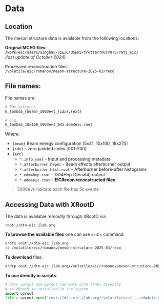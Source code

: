 # Data

## Location

The meson structure data is available from the following locations:

**Original MCEG files**:  
`/work/eic/users/singhav/JLEIC/USERS/trottar/OUTPUTS/raty_eic/`  
*(last update of October 2024)*

Processed reconstruction files:  
`/volatile/eic/romanov/meson-structure-2025-03/reco`

## File names: 


File names are: 

```bash
# The pattern:
k_lambda_{beam}_5000evt_{idx}.{ext}

# e.g.
k_lambda_10x100_5000evt_045.edm4eic.root
```

Where:

- `{beam}` Beam energy configuration [5x41, 10x100, 18x275]
- `{idx}` - zero padded index [001-200]
- `{ext}`
  - `*.info.yaml` - Input and processing metadata
  - `*.afterburner.hepmc` - Beam effects afterburner output 
  - `*.afterburner.hist.root` - Afterburner before-after histograms 
  - `*.edm4hep.root` - DD4Hep (Genat4) output
  - `*.edm4eic.root` - **EICRecon reconstructed files**

> 5000evt indicate each file has 5k events

## Accessing Data with XRootD

The data is available remoutly through XRootD via:  

```
root://dtn-eic.jlab.org
```

**To browse the available files** one can use `xrdfs` command:

```bash
xrdfs root://dtn-eic.jlab.org
ls /volatile/eic/romanov/meson-structure-2025-03/reco
```

**To download** files: 

```bash
xrdcp root://dtn-eic.jlab.org//volatile/eic/romanov/meson-structure-2025-03/reco/k_lambda_5x41_5000evt_200.edm4eic.root ./
```

**To use directly in scripts**:

```python
# Both uproot and pyroot can work with links directly 
# if XRootD is installed in the system
import uproot
file = uproot.open("root://dtn-eic.jlab.org//volatile/eic/....edm4eic.root")
```
